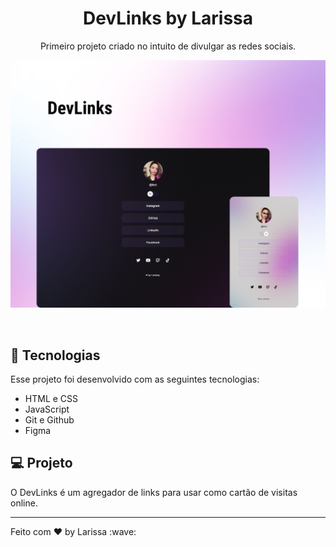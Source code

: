 <h1 align="center"> DevLinks by Larissa </h1>

<p align="center">
Primeiro projeto criado no intuito de divulgar as redes sociais.
</p>



<p align="center">
  <img alt="DevLinksLarissa" src="assets/assets/devlinks.png">
</p>

<br>



## 🚀 Tecnologias

Esse projeto foi desenvolvido com as seguintes tecnologias:

- HTML e CSS
- JavaScript
- Git e Github
- Figma

## 💻 Projeto

O DevLinks é um agregador de links para usar como cartão de visitas online.


------

<footer>Feito com ♥ by Larissa :wave:</footer>